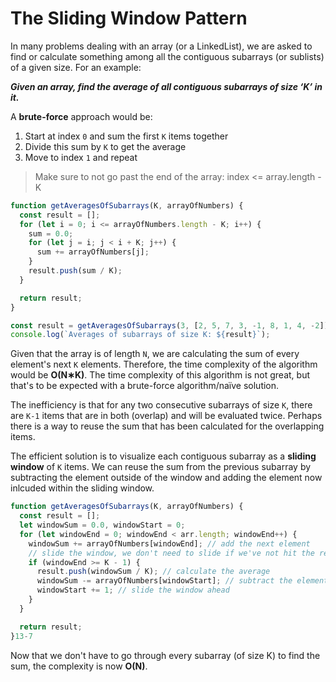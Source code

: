 # The Sliding Window Pattern

In many problems dealing with an array (or a LinkedList), we are asked to find
or calculate something among all the contiguous subarrays (or sublists) of a
given size. For an example:

**_Given an array, find the average of all contiguous subarrays of size ‘K’ in it._**

A **brute-force** approach would be:

1. Start at index `0` and sum the first `K` items together
2. Divide this sum by `K` to get the average
3. Move to index `1` and repeat

> Make sure to not go past the end of the array: index <= array.length - K

```js
function getAveragesOfSubarrays(K, arrayOfNumbers) {
  const result = [];
  for (let i = 0; i <= arrayOfNumbers.length - K; i++) {
    sum = 0.0;
    for (let j = i; j < i + K; j++) {
      sum += arrayOfNumbers[j];
    }
    result.push(sum / K);
  }

  return result;
}

const result = getAveragesOfSubarrays(3, [2, 5, 7, 3, -1, 8, 1, 4, -2]);
console.log(`Averages of subarrays of size K: ${result}`);
```

Given that the array is of length `N`, we are calculating the sum of every
element's next `K` elements. Therefore, the time complexity of the algorithm
would be **O(N∗K)**. The time complexity of this algorithm is not great, but
that's to be expected with a brute-force algorithm/naïve solution.

The inefficiency is that for any two consecutive subarrays of size `K`, there
are `K-1` items that are in both (overlap) and will be evaluated twice. Perhaps
there is a way to reuse the sum that has been calculated for the overlapping items.

The efficient solution is to visualize each contiguous subarray as a **sliding window**
of `K` items. We can reuse the sum from the previous subarray by subtracting the
element outside of the window and adding the element now inlcuded within the
sliding window.

```js
function getAveragesOfSubarrays(K, arrayOfNumbers) {
  const result = [];
  let windowSum = 0.0, windowStart = 0;
  for (let windowEnd = 0; windowEnd < arr.length; windowEnd++) {
    windowSum += arrayOfNumbers[windowEnd]; // add the next element
    // slide the window, we don't need to slide if we've not hit the required window size of 'k'
    if (windowEnd >= K - 1) {
      result.push(windowSum / K); // calculate the average
      windowSum -= arrayOfNumbers[windowStart]; // subtract the element going out
      windowStart += 1; // slide the window ahead
    }
  }

  return result;
}13-7
```

Now that we don't have to go through every subarray (of size K) to find the sum,
the complexity is now **O(N)**.